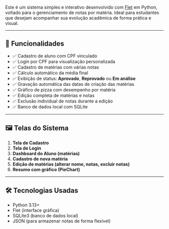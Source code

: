Este é um sistema simples e interativo desenvolvido com [Flet](https://flet.dev) em Python, voltado para o gerenciamento de notas por matéria. Ideal para estudantes que desejam acompanhar sua evolução acadêmica de forma prática e visual.

---

## 🧠 Funcionalidades

- ✅ Cadastro de aluno com CPF vinculado
- ✅ Login por CPF para visualização personalizada
- ✅ Cadastro de matérias com várias notas
- ✅ Cálculo automático da média final
- ✅ Exibição de status: **Aprovado**, **Reprovado** ou **Em análise**
- ✅ Gravação automática das datas de criação das matérias
- ✅ Gráfico de pizza com desempenho por matéria
- ✅ Edição completa de matérias e notas
- ✅ Exclusão individual de notas durante a edição
- ✅ Banco de dados local com SQLite

---

## 🖼️ Telas do Sistema

1. **Tela de Cadastro**
2. **Tela de Login**
3. **Dashboard do Aluno (matérias)**
4. **Cadastro de nova matéria**
5. **Edição de matérias (alterar nome, notas, excluir notas)**
6. **Resumo com gráfico (PieChart)**

---

## 🛠️ Tecnologias Usadas

- Python 3.13+
- Flet (interface gráfica)
- SQLite3 (banco de dados local)
- JSON (para armazenar notas de forma flexível)

